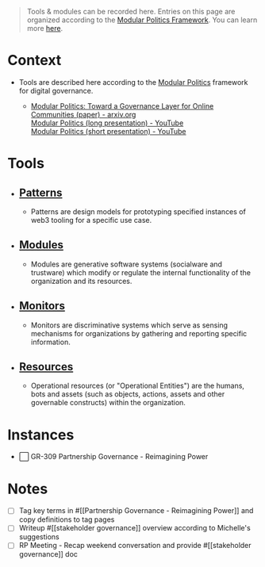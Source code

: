  
>Tools & modules can be recorded here. Entries on this page are organized according to the [Modular Politics Framework](https://www.youtube.com/watch?v=x1FvWQ3WEAE). You can learn more [here](https://arxiv.org/pdf/2005.13701.pdf).
# Context
- Tools are described here according to the [Modular Politics](https://arxiv.org/pdf/2005.13701.pdf) framework for digital governance.

	- [Modular Politics: Toward a Governance Layer for Online Communities (paper) - arxiv.org](https://arxiv.org/pdf/2005.13701.pdf)  
[Modular Politics (long presentation) - YouTube](https://www.youtube.com/watch?v=981FhtbX8vU)  
[Modular Politics (short presentation) - YouTube](https://www.youtube.com/watch?v=x1FvWQ3WEAE)

# Tools
- ## [Patterns](https://app.clarity.so/superbenefit/work/GR-304)
	- Patterns are design models for prototyping specified instances of web3 tooling for a specific use case.
- ## [Modules](https://app.clarity.so/superbenefit/work/GR-305)
	- Modules are generative software systems (socialware and trustware) which modify or regulate the internal functionality of the organization and its resources. 
- ## [Monitors](https://app.clarity.so/superbenefit/work/GR-306)
	-  Monitors are discriminative systems which serve as sensing mechanisms for organizations by gathering and reporting specific information. 
- ## [Resources](https://app.clarity.so/superbenefit/work/GR-307)
	- Operational resources (or "Operational Entities") are the humans, bots and assets (such as objects, actions, assets and other governable constructs) within the organization. 

# Instances
- ⬜️ GR-309 Partnership Governance - Reimagining Power

# Notes
- [ ] Tag key terms in #[[Partnership Governance - Reimagining Power]] and copy definitions to tag pages
- [ ] Writeup #[[stakeholder governance]] overview according to Michelle's suggestions
- [ ] RP Meeting - Recap weekend conversation and provide #[[stakeholder governance]] doc

